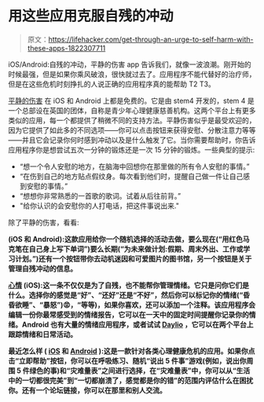 # 用这些应用克服自残的冲动

> 原文：<https://lifehacker.com/get-through-an-urge-to-self-harm-with-these-apps-1822307711>

iOS/Android:自残的冲动，平静的伤害 app 告诉我们，就像一波浪潮。刚开始的时候最强，但是如果你乘风破浪，很快就过去了。应用程序不能代替好的治疗师，但是在这些危机时刻挣扎的人说正确的应用程序真的能帮助 T2 T3。



[平静的伤害](http://www.stem4.org.uk/calmharm/) 在 iOS 和 Android 上都是免费的。它是由 stem4 开发的，stem 4 是一个总部设在英国的团体，自称是青少年心理健康慈善机构。这两个平台上有更多类似的应用，每一个都提供了稍微不同的支持方法。平静伤害似乎是最受欢迎的，因为它提供了如此多的不同选项——你可以点击按钮来获得安慰、分散注意力等等——并且它会记录你何时感到冲动以及是什么触发了它。当你需要帮助时，你告诉应用程序你是想尝试五次一分钟的锻炼还是一次 15 分钟的锻炼。一些典型的提示:

*   “想一个令人安慰的地方，在脑海中回想你在那里做的所有令人安慰的事情。”
*   “在伤到自己的地方贴点假纹身。每次看到他们时，提醒自己做一件让自己感到安慰的事情。”
*   “想想你非常熟悉的一首歌的歌词。试着从后往前背。”
*   "给你认识的会安慰你的人打电话，把这件事说出来."

除了平静的伤害，看看:

[](http://self-healapp.co.uk/)****(iOS 和 Android):这款应用给你一个随机选择的活动去做，要么现在(“用红色马克笔在自己身上写下单词”)要么长期(“为未来做计划:假期、周末外出、工作或学习计划。”)还有一个按钮带你去动机迷因和可爱图片的图书馆，另一个按钮是关于管理自残冲动的信息。****

****[**心情**](https://itunes.apple.com/us/app/moods-tracking-for-better-mental-health/id1023271188?mt=8) (iOS):这一条不仅仅是为了自残，也不能帮你管理情绪。它只是问你它们是什么。选择你的感觉是“好”、“还好”还是“不好”，然后你可以标记你的情绪(“昏昏欲睡”、“暴怒”)😡，“等等)，如果你喜欢，还可以添加一个注释。该应用程序会编辑一份你最常感受到的情绪报告，它可以在一天中的固定时间提醒你记录你的情绪。Android 也有大量的情绪应用程序，或者试试 [Daylio](https://daylio.webflow.io/) ，它可以在两个平台上跟踪情绪和日常活动。****

******最近怎么样** ( [iOS](https://itunes.apple.com/us/app/whats-up-a-mental-health-app/id968251160?mt=8) 和 [Android](https://play.google.com/store/apps/details?id=com.jacksontempra.apps.whatsup&hl=en) ):这是一款针对各类心理健康危机的应用。如果你点击“立即帮助”按钮，你可以在呼吸练习、随机“说出 5 件事”游戏(例如，说出你周围 5 件绿色的事)和“灾难量表”之间进行选择，在“灾难量表”中，你可以从“生活中的一切都很完美”到“一切都崩溃了，感觉都是你的错”的范围内评估什么在困扰你。还有一个论坛链接，你可以在那里和别人交流。****